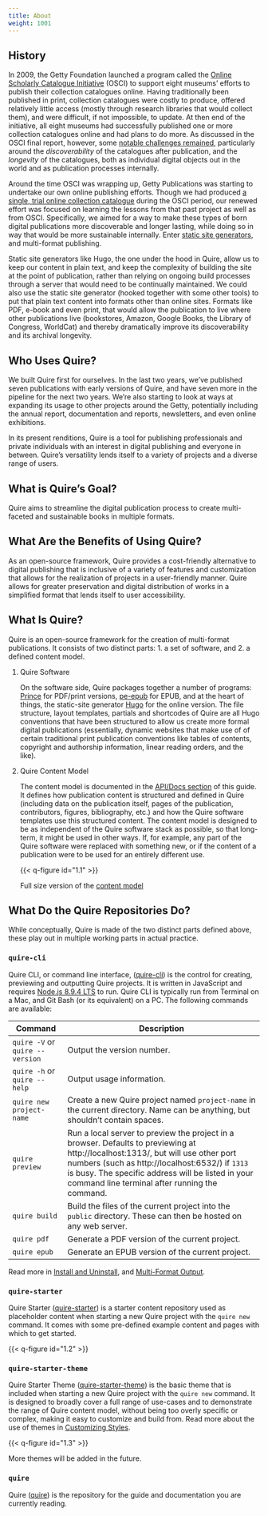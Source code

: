 ```yaml
---
title: About
weight: 1001
---
```


## History

In 2009, the Getty Foundation launched a program called the [Online Scholarly Catalogue Initiative](http://www.getty.edu/foundation/initiatives/past/osci/index.html) (OSCI) to support eight museums’ efforts to publish their collection catalogues online. Having traditionally been published in print, collection catalogues were costly to produce, offered relatively little access (mostly through research libraries that would collect them), and were difficult, if not impossible, to update. At then end of the initiative, all eight museums had successfully published one or more collection catalogues online and had plans to do more. As discussed in the OSCI final report, however, some [notable challenges remained](https://www.getty.edu/publications/osci-report/remaining-challenges/), particularly around the *discoverability* of the catalogues after publication, and the *longevity* of the catalogues, both as individual digital objects out in the world and as publication processes internally.

Around the time OSCI was wrapping up, Getty Publications was starting to undertake our own online publishing efforts. Though we had produced [a single, trial online collection catalogue](http://museumcatalogues.getty.edu/amber/) during the OSCI period, our renewed effort was focused on learning the lessons from that past project as well as from OSCI. Specifically, we aimed for a way to make these types of born digital publications more discoverable and longer lasting, while doing so in way that would be more sustainable internally. Enter [static site generators](https://www.smashingmagazine.com/2015/11/modern-static-website-generators-next-big-thing/), and multi-format publishing.

Static site generators like Hugo, the one under the hood in Quire, allow us to keep our content in plain text, and keep the complexity of building the site at the point of publication, rather than relying on ongoing build processes through a server that would need to be continually maintained. We could also use the static site generator (hooked together with some other tools) to put that plain text content into formats other than online sites. Formats like PDF, e-book and even print, that would allow the publication to live where other publications live (bookstores, Amazon, Google Books, the Library of Congress, WorldCat) and thereby dramatically improve its discoverability and its archival longevity.

## Who Uses Quire?

We built Quire first for ourselves. In the last two years, we’ve published seven publications with early versions of Quire, and have seven more in the pipeline for the next two years. We’re also starting to look at ways at expanding its usage to other projects around the Getty, potentially including the annual report, documentation and reports, newsletters, and even online exhibitions.

In its present renditions, Quire is a tool for publishing professionals and private individuals with an interest in digital publishing and everyone in between. Quire’s versatility lends itself to a variety of projects and a diverse range of users.

## What is Quire’s Goal?

Quire aims to streamline the digital publication process to create multi-faceted and sustainable books in multiple formats.

## What Are the Benefits of Using Quire?

As an open-source framework, Quire provides a cost-friendly alternative to digital publishing that is inclusive of a variety of features and customization that allows for the realization of projects in a user-friendly manner. Quire allows for greater preservation and digital distribution of works in a simplified format that lends itself to user accessibility.

## What Is Quire?

Quire is an open-source framework for the creation of multi-format publications. It consists of two distinct parts: 1. a set of software, and 2. a defined content model.

1. Quire Software

    On the software side, Quire packages together a number of programs: [Prince](http://www.princexml.com/) for PDF/print versions, [pe-epub](https://github.com/peoples-e/pe-epub) for EPUB, and at the heart of things, the static-site generator [Hugo](https://gohugo.io/) for the online version. The file structure, layout templates, partials and shortcodes of Quire are all Hugo conventions that have been structured to allow us create more formal digital publications (essentially, dynamic websites that make use of of certain traditional print publication conventions like tables of contents, copyright and authorship information, linear reading orders, and the like).

2. Quire Content Model

    The content model is documented in the [API/Docs section](../api-docs) of this guide. It defines how publication content is structured and defined in Quire (including data on the publication itself, pages of the publication, contributors, figures, bibliography, etc.) and how the Quire software templates use this structured content. The content model is designed to be as independent of the Quire software stack as possible, so that long-term, it might be used in other ways. If, for example, any part of the Quire software were replaced with something new, or if the content of a publication were to be used for an entirely different use.

    {{< q-figure id="1.1" >}}

    Full size version of the [content model](https://github.com/gettypubs/quire-docs/tree/master/content/images/content_model_big.pdf)

## What Do the Quire Repositories Do?

While conceptually, Quire is made of the two distinct parts defined above, these play out in multiple working parts in actual practice.

### `quire-cli`

Quire CLI, or command line interface, ([quire-cli](https://github.com/gettypubs/quire-cli)) is the control for creating, previewing and outputting Quire projects. It is written in JavaScript and requires [Node.js 8.9.4 LTS](https://nodejs.org) to run. Quire CLI is typically run from Terminal on a Mac, and Git Bash (or its equivalent) on a PC. The following commands are available:

| Command | Description |
| -------------- | -------------- |
| `quire -V` or `quire --version` | Output the version number. |
| `quire -h` or `quire --help` | Output usage information. |
| `quire new project-name` | Create a new Quire project named `project-name` in the current directory. Name can be anything, but shouldn’t contain spaces. |
| `quire preview` | Run a local server to preview the project in a browser. Defaults to previewing at http://localhost:1313/, but will use other port numbers (such as http://localhost:6532/) if `1313` is busy. The specific address will be listed in your command line terminal after running the command. |
| `quire build` | Build the files of the current project into the `public` directory. These can then be hosted on any web server. |
| `quire pdf` | Generate a PDF version of the current project. |
| `quire epub` | Generate an EPUB version of the current project. |

Read more in [Install and Uninstall](/guide/install-uninstall/), and [Multi-Format Output](/guide/multiformat-output).

### `quire-starter`

Quire Starter ([quire-starter](https://github.com/gettypubs/quire-starter)) is a starter content repository used as placeholder content when starting a new Quire project with the `quire new` command. It comes with some pre-defined example content and pages with which to get started.

{{< q-figure id="1.2" >}}

### `quire-starter-theme`

Quire Starter Theme ([quire-starter-theme](https://github.com/gettypubs/quire-starter-theme)) is the basic theme that is included when starting a new Quire project with the `quire new` command. It is designed to broadly cover a full range of use-cases and to demonstrate the range of Quire content model, without being too overly specific or complex, making it easy to customize and build from. Read more about the use of themes in [Customizing Styles](/guide/styles-customization).

{{< q-figure id="1.3" >}}

More themes will be added in the future.

### `quire`

Quire ([quire](https://github.com/gettypubs/quire)) is the repository for the guide and documentation you are currently reading.

